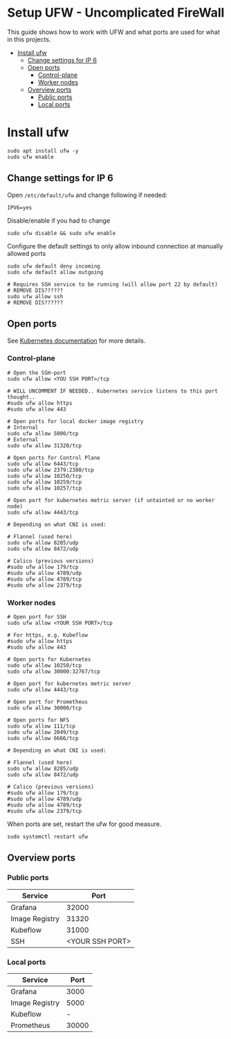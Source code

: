 # Setup UFW - Uncomplicated FireWall
This guide shows how to work with UFW and what ports are used for what in this projects.
<!--toc-->

- [Install ufw](#install-ufw)
  * [Change settings for IP 6](#change-settings-for-ip-6)
  * [Open ports](#open-ports)
    + [Control-plane](#control-plane)
    + [Worker nodes](#worker-nodes)
  * [Overview ports](#overview-ports)
    + [Public ports](#public-ports)
    + [Local ports](#local-ports)



# Install ufw
```
sudo apt install ufw -y
sudo ufw enable
```

## Change settings for IP 6
Open `/etc/default/ufw` and change following if needed:
```
IPV6=yes
```

Disable/enable if you had to change
```
sudo ufw disable && sudo ufw enable
```

Configure the default settings to only allow inbound connection at manually allowed ports
```
sudo ufw default deny incoming
sudo ufw default allow outgoing

# Requires SSH service to be running (will allow port 22 by default)
# REMOVE DIS??????
sudo ufw allow ssh
# REMOVE DIS??????
```
## Open ports

See [Kubernetes documentation](https://kubernetes.io/docs/reference/networking/ports-and-protocols/) for more details.

### Control-plane
```
# Open the SSH-port
sudo ufw allow <YOU SSH PORT>/tcp

# WILL UNCOMMENT IF NEEDED.. Kubernetes service listens to this port thought..
#sudo ufw allow https
#sudo ufw allow 443

# Open ports for local docker image registry
# Internal
sudo ufw allow 5000/tcp
# External
sudo ufw allow 31320/tcp

# Open ports for Control Plane
sudo ufw allow 6443/tcp
sudo ufw allow 2379:2380/tcp
sudo ufw allow 10250/tcp
sudo ufw allow 10259/tcp
sudo ufw allow 10257/tcp

# Open port for kubernetes metric server (if untainted or no worker node)
sudo ufw allow 4443/tcp

# Depending on what CNI is used:

# Flannel (used here)
sudo ufw allow 8285/udp
sudo ufw allow 8472/udp

# Calico (previous versions)
#sudo ufw allow 179/tcp
#sudo ufw allow 4789/udp
#sudo ufw allow 4789/tcp
#sudo ufw allow 2379/tcp
```

### Worker nodes

```
# Open port for SSH
sudo ufw allow <YOUR SSH PORT>/tcp

# For https, e.g. Kubeflow
#sudo ufw allow https
#sudo ufw allow 443

# Open ports for Kubernetes
sudo ufw allow 10250/tcp
sudo ufw allow 30000:32767/tcp

# Open port for kubernetes metric server
sudo ufw allow 4443/tcp

# Open port for Prometheus
sudo ufw allow 30000/tcp

# Open ports for NFS
sudo ufw allow 111/tcp
sudo ufw allow 2049/tcp
sudo ufw allow 6666/tcp

# Depending on what CNI is used:

# Flannel (used here)
sudo ufw allow 8285/udp
sudo ufw allow 8472/udp

# Calico (previous versions)
#sudo ufw allow 179/tcp
#sudo ufw allow 4789/udp
#sudo ufw allow 4789/tcp
#sudo ufw allow 2379/tcp
```

When ports are set, restart the ufw for good measure.
```
sudo systemctl restart ufw
```


## Overview ports
### Public ports
| Service | Port |
|---|---|
|Grafana|32000|
|Image Registry|31320|
|Kubeflow|31000|
|SSH|\<YOUR SSH PORT>|

### Local ports
| Service | Port |
|---|---|
|Grafana|3000|
|Image Registry|5000|
|Kubeflow|-|
|Prometheus|30000|

